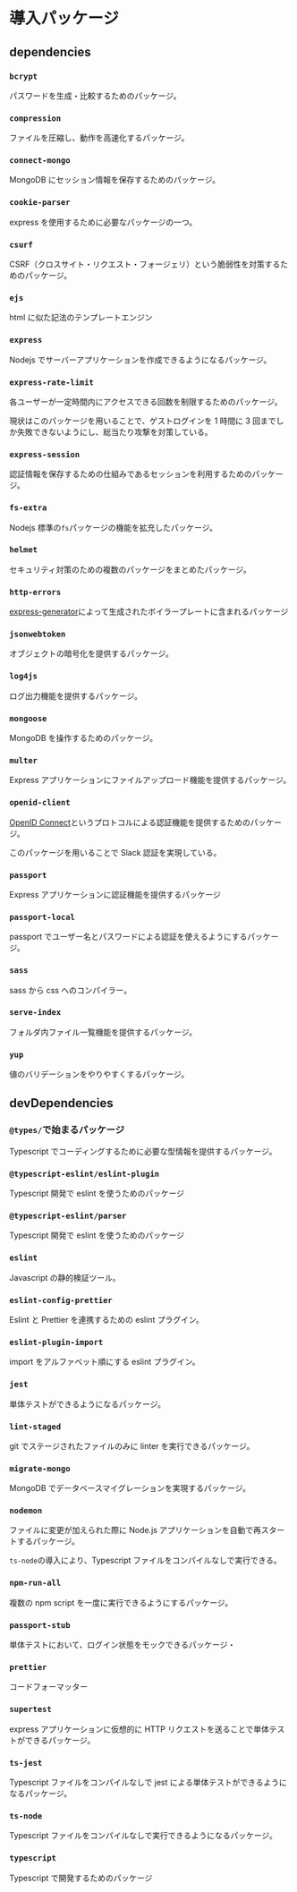 # 導入パッケージ

## dependencies

### `bcrypt`

パスワードを生成・比較するためのパッケージ。

### `compression`

ファイルを圧縮し、動作を高速化するパッケージ。

### `connect-mongo`

MongoDB にセッション情報を保存するためのパッケージ。

### `cookie-parser`

express を使用するために必要なパッケージの一つ。

### `csurf`

CSRF（クロスサイト・リクエスト・フォージェリ）という脆弱性を対策するためのパッケージ。

### `ejs`

html に似た記法のテンプレートエンジン

### `express`

Nodejs でサーバーアプリケーションを作成できるようになるパッケージ。

### `express-rate-limit`

各ユーザーが一定時間内にアクセスできる回数を制限するためのパッケージ。

現状はこのパッケージを用いることで、ゲストログインを 1 時間に 3 回までしか失敗できないようにし、総当たり攻撃を対策している。

### `express-session`

認証情報を保存するための仕組みであるセッションを利用するためのパッケージ。

### `fs-extra`

Nodejs 標準の`fs`パッケージの機能を拡充したパッケージ。

### `helmet`

セキュリティ対策のための複数のパッケージをまとめたパッケージ。

### `http-errors`

[express-generator](https://www.npmjs.com/package/express-generator)によって生成されたボイラープレートに含まれるパッケージ

### `jsonwebtoken`

オブジェクトの暗号化を提供するパッケージ。

### `log4js`

ログ出力機能を提供するパッケージ。

### `mongoose`

MongoDB を操作するためのパッケージ。

### `multer`

Express アプリケーションにファイルアップロード機能を提供するパッケージ。

### `openid-client`

[OpenID Connect](https://openid.net/connect/)というプロトコルによる認証機能を提供するためのパッケージ。

このパッケージを用いることで Slack 認証を実現している。

### `passport`

Express アプリケーションに認証機能を提供するパッケージ

### `passport-local`

passport でユーザー名とパスワードによる認証を使えるようにするパッケージ。

### `sass`

sass から css へのコンパイラー。

### `serve-index`

フォルダ内ファイル一覧機能を提供するパッケージ。

### `yup`

値のバリデーションをやりやすくするパッケージ。

## devDependencies

### `@types/`で始まるパッケージ

Typescript でコーディングするために必要な型情報を提供するパッケージ。

### `@typescript-eslint/eslint-plugin`

Typescript 開発で eslint を使うためのパッケージ

### `@typescript-eslint/parser`

Typescript 開発で eslint を使うためのパッケージ

### `eslint`

Javascript の静的検証ツール。

### `eslint-config-prettier`

Eslint と Prettier を連携するための eslint プラグイン。

### `eslint-plugin-import`

import をアルファベット順にする eslint プラグイン。

### `jest`

単体テストができるようになるパッケージ。

### `lint-staged`

git でステージされたファイルのみに linter を実行できるパッケージ。

### `migrate-mongo`

MongoDB でデータベースマイグレーションを実現するパッケージ。

### `nodemon`

ファイルに変更が加えられた際に Node.js アプリケーションを自動で再スタートするパッケージ。

`ts-node`の導入により、Typescript ファイルをコンパイルなしで実行できる。

### `npm-run-all`

複数の npm script を一度に実行できるようにするパッケージ。

### `passport-stub`

単体テストにおいて、ログイン状態をモックできるパッケージ・

### `prettier`

コードフォーマッター

### `supertest`

express アプリケーションに仮想的に HTTP リクエストを送ることで単体テストができるパッケージ。

### `ts-jest`

Typescript ファイルをコンパイルなしで jest による単体テストができるようになるパッケージ。

### `ts-node`

Typescript ファイルをコンパイルなしで実行できるようになるパッケージ。

### `typescript`

Typescript で開発するためのパッケージ
